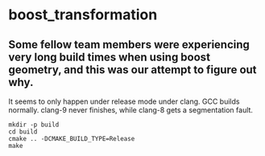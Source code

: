 # boost_transformation

## Some fellow team members were experiencing very long build times when using boost geometry, and this was our attempt to figure out why.

It seems to only happen under release mode under clang.  GCC builds normally. clang-9 never finishes, while clang-8 gets a segmentation fault.

```
mkdir -p build
cd build
cmake .. -DCMAKE_BUILD_TYPE=Release
make
```
